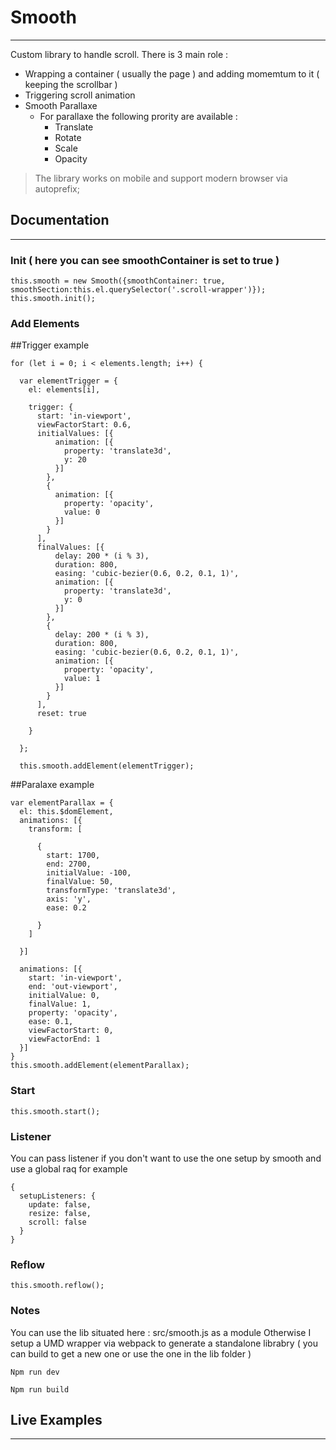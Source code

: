 # Smooth
---
Custom library to handle scroll.
There is 3 main role :
- Wrapping a container ( usually the page ) and adding momemtum to it ( keeping the scrollbar )
- Triggering scroll animation
- Smooth Parallaxe
    - For parallaxe the following prority are available :
        - Translate
        - Rotate
        - Scale
        - Opacity

> The library works on mobile and support modern browser via autoprefix;

## Documentation
---
### Init ( here you can see smoothContainer is set to true )
```
this.smooth = new Smooth({smoothContainer: true, smoothSection:this.el.querySelector('.scroll-wrapper')});
this.smooth.init();
```

### Add Elements

##Trigger example
```
for (let i = 0; i < elements.length; i++) {

  var elementTrigger = {
    el: elements[i],

    trigger: {
      start: 'in-viewport',
      viewFactorStart: 0.6,
      initialValues: [{
          animation: [{
            property: 'translate3d',
            y: 20
          }]
        },
        {
          animation: [{
            property: 'opacity',
            value: 0
          }]
        }
      ],
      finalValues: [{
          delay: 200 * (i % 3),
          duration: 800,
          easing: 'cubic-bezier(0.6, 0.2, 0.1, 1)',
          animation: [{
            property: 'translate3d',
            y: 0
          }]
        },
        {
          delay: 200 * (i % 3),
          duration: 800,
          easing: 'cubic-bezier(0.6, 0.2, 0.1, 1)',
          animation: [{
            property: 'opacity',
            value: 1
          }]
        }
      ],
      reset: true

    }

  };

  this.smooth.addElement(elementTrigger);
```

##Paralaxe example
```
var elementParallax = {
  el: this.$domElement,
  animations: [{
    transform: [

      {
        start: 1700,
        end: 2700,
        initialValue: -100,
        finalValue: 50,
        transformType: 'translate3d',
        axis: 'y',
        ease: 0.2

      }
    ]

  }]

  animations: [{
    start: 'in-viewport',
    end: 'out-viewport',
    initialValue: 0,
    finalValue: 1,
    property: 'opacity',
    ease: 0.1,
    viewFactorStart: 0,
    viewFactorEnd: 1
  }]
}
this.smooth.addElement(elementParallax);

```

### Start
```
this.smooth.start();
```

### Listener
You can pass listener if you don't want to use the one setup by smooth and use a global raq for example
```
{
  setupListeners: {
    update: false,
    resize: false,
    scroll: false
  }
}
```

### Reflow

```
this.smooth.reflow();
```

### Notes

You can use the lib situated here : src/smooth.js as a module
Otherwise I setup a UMD wrapper via webpack to generate a standalone librabry ( you can build to get a new one or use the one in the lib folder )

```
Npm run dev
```
```
Npm run build
```

## Live Examples
---
[Alexandre Rochet Folio]: http://alexandrerochet.com
[Stink Studio]: https://www.stinkstudios.com/
[Volund]: http://volund.ca/
[Andy H Wei]: http://andyweiart.com/
